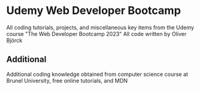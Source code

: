 # Udemy Web Developer Bootcamp

All coding tutorials, projects, and miscellaneous key items from the Udemy course "The Web Developer Bootcamp 2023"
All code written by Oliver Björck

## Additional

Additional coding knowledge obtained from computer science course at Brunel University, free online tutorials, and MDN